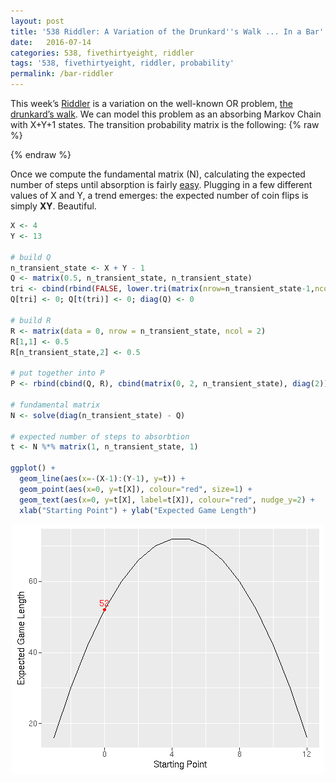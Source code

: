 ```yaml
---
layout: post
title: '538 Riddler: A Variation of the Drunkard''s Walk ... In a Bar'
date:   2016-07-14
categories: 538, fivethirtyeight, riddler
tags: '538, fivethirtyeight, riddler, probability'
permalink: /bar-riddler
---
```

This week’s [Riddler](http://fivethirtyeight.com/features/how-long-will-you-be-stuck-playing-this-bar-game/) is a variation on the well-known OR problem, [the drunkard’s walk](https://en.wikipedia.org/wiki/Random_walk).  We can model this problem as an absorbing Markov Chain with X+Y+1 states.  The transition probability matrix is the following:
{% raw %}
<div class="equation" data-expr="
\begin{matrix}
 & 1 & 0 & 0 & 0 & 0 & \cdots & 0 & \\
 & 0.5 & 0 & 0.5 & 0 & 0 & \cdots & 0 & \\
 & 0 & 0.5 & 0 & 0.5 & 0 & \cdots & 0 & \\
 & 0 & 0 & 0.5 & 0 & 0.5 & \cdots & 0 & \\
 & \vdots & \vdots & \vdots & \vdots & \vdots & \ddots & \vdots \\
 & 0 & 0 & 0 & 0 & 0 & \cdots & 1
\end{matrix}
"></div>
{% endraw %}

Once we compute the fundamental matrix (N), calculating the expected number of steps until absorption is fairly [easy](https://en.wikipedia.org/wiki/Absorbing_Markov_chain).  Plugging in a few different values of X and Y, a trend emerges: the expected number of coin flips is simply <span style="font-weight: bold;">XY</span>.  Beautiful.

``` R
X <- 4
Y <- 13

# build Q
n_transient_state <- X + Y - 1
Q <- matrix(0.5, n_transient_state, n_transient_state)
tri <- cbind(rbind(FALSE, lower.tri(matrix(nrow=n_transient_state-1,ncol=n_transient_state-1))), FALSE)
Q[tri] <- 0; Q[t(tri)] <- 0; diag(Q) <- 0

# build R
R <- matrix(data = 0, nrow = n_transient_state, ncol = 2)
R[1,1] <- 0.5
R[n_transient_state,2] <- 0.5

# put together into P
P <- rbind(cbind(Q, R), cbind(matrix(0, 2, n_transient_state), diag(2)))

# fundamental matrix
N <- solve(diag(n_transient_state) - Q)

# expected number of steps to absorbtion
t <- N %*% matrix(1, n_transient_state, 1)

ggplot() +
  geom_line(aes(x=-(X-1):(Y-1), y=t)) +
  geom_point(aes(x=0, y=t[X]), colour="red", size=1) +
  geom_text(aes(x=0, y=t[X], label=t[X]), colour="red", nudge_y=2) +
  xlab("Starting Point") + ylab("Expected Game Length")
```
<img src="/assets/img/bar-riddler.png" style="display:block; margin-left:auto; margin-right:auto;">
